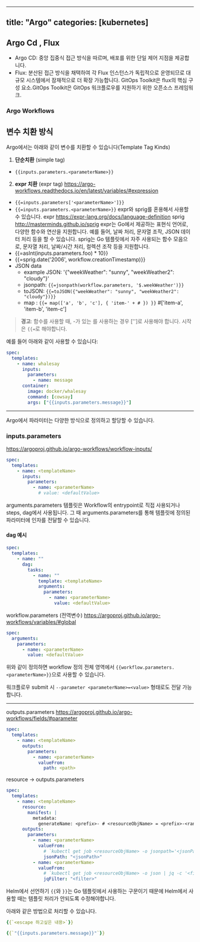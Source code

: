 
---
title: "Argo"
categories: [kubernetes]
---


## Argo Cd , Flux

- Argo CD: 중앙 집중식 접근 방식을 따르며, 배포를 위한 단일 제어 지점을 제공합니다.
- Flux: 분산된 접근 방식을 채택하여 각 Flux 인스턴스가 독립적으로 운영되므로 대규모 시스템에서 잠재적으로 더 확장 가능합니다.
GitOps Toolkit은 flux의 핵심 구성 요소.GitOps Toolkit은 GitOps 워크플로우를 지원하기 위한 오픈소스 프레임워크.


### Argo Workflows


## 변수 치환 방식

Argo에서는 아래와 같이 변수를 치환할 수 있습니다(Template Tag Kinds)
1. **단순치환** (simple tag)
  - `{{inputs.parameters.<parameterName>}}`
2. **expr 치환** (expr tag) https://argo-workflows.readthedocs.io/en/latest/variables/#expression
  - `{{=inputs.parameters['<parameterName>']}}`
  - `{{=inputs.parameters.<parameterName>}}`
 expr와 sprig를 혼용해서 사용할 수 있습니다.
 expr https://expr-lang.org/docs/language-definition
 sprig http://masterminds.github.io/sprig
 expr는 Go에서 제공하는 표현식 언어로, 다양한 함수와 연산을 지원합니다. 예를 들어, 날짜 처리, 문자열 조작, JSON 데이터 처리 등을 할 수 있습니다.
 sprig는 Go 템플릿에서 자주 사용되는 함수 모음으로, 문자열 처리, 날짜/시간 처리, 컬렉션 조작 등을 지원합니다.
  - {{=asInt(inputs.parameters.foo) * 10}}
  - {{=sprig.date('2006', workflow.creationTimestamp)}}
  - JSON data
    - example JSON: '{"weekWeather": "sunny", "weekWeather2": "cloudy"}'
    - jsonpath: `{{=jsonpath(workflow.parameters, '$.weekWeather')}}`
    - toJSON: `{{=toJSON({"weekWeather": "sunny", "weekWeather2": "cloudy"})}}`
    - map : `{{= map(['a', 'b', 'c'], { 'item-' + # }) }}` #['item-a', 'item-b', 'item-c']


> **경고**: 함수를 사용할 때, -가 있는 <key>를 사용하는 경우 ['<key>']로 사용해야 합니다. 시작은 `{{=`로 해야합니다.

예를 들어 아래와 같이 사용할 수 있습니다:

```yaml
spec:
  templates:
    - name: whalesay
      inputs:
        parameters:
          - name: message
      container:
        image: docker/whalesay
        command: [cowsay]
        args: ["{{inputs.parameters.message}}"]
```

---


Argo에서 파라미터는 다양한 방식으로 정의하고 할당할 수 있습니다.

### inputs.parameters
https://argoproj.github.io/argo-workflows/workflow-inputs/
```yaml
spec:
  templates:
    - name: <templateName>
      inputs:
        parameters:
          - name: <parameterName>
            # value: <defaultValue>
```

arguments.parameters
템플릿은 Workflow의 entrypoint로 직접 사용되거나 steps, dag에서 사용됩니다. 그 때 arguments.parameters를 통해 템플릿에 정의된 파라미터에 인자를 전달할 수 있습니다.

#### dag 예시
```yaml
spec:
  templates:
    - name: ""
      dag:
        tasks:
          - name: ""
            template: <templateName>
            arguments:
              parameters:
                - name: <parameterName>
                  value: <defaultValue>
```


workflow.parameters (전역변수)
https://argoproj.github.io/argo-workflows/variables/#global
```yaml
spec:
  arguments:
    parameters:
      - name: <parameterName>
        value: <defaultValue>
```
위와 같이 정의하면 workflow 정의 전체 영역에서 `{{workflow.parameters.<parameterName>}}`으로 사용할 수 있습니다.

워크플로우 submit 시 `--parameter <parameterName>=<value>` 형태로도 전달 가능합니다.

---

outputs.parameters
https://argoproj.github.io/argo-workflows/fields/#parameter
```yaml
spec:
  templates:
    - name: <templateName>
      outputs:
        parameters:
          - name: <parameterName>
            valueFrom:
              path: <path>
```

resource -> outputs.parameters
```yaml
spec:
  templates:
    - name: <templateName>
      resource:
        manifest: |
          metadata:
            generateName: <prefix>- # <resourceObjName> = <prefix>-<randomString>
      outputs:
        parameters:
          - name: <parameterName>
            valueFrom:
              # `kubectl get job <resourceObjName> -o jsonpath='<jsonPath>'`
              jsonPath: "<jsonPath>"
          - name: <parameterName>
            valueFrom:
              # `kubectl get job <resourceObjName> -o json | jq -c '<filter>'
              jqFilter: "<filter>"
```


Helm에서 선언하기
`{{`와 `}}`는 Go 템플릿에서 사용하는 구문이기 때문에 Helm에서 사용할 때는 템플릿 처리가 안되도록 수정해야합니다.

아래와 같은 방법으로 처리할 수 있습니다.

```yaml
{{`<escape 하고싶은 내용>`}}

{{`"{{inputs.parameters.message}}"`}}
```

